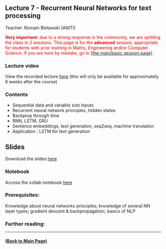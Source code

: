 ## Lecture 7 - Recurrent Neural Networks for text processing
Teacher: Romain Bielawski (ANITI)

<div style="color: red"><span style="font-weight: bold">Very important:</span> due to a strong response in the community, we are splitting the class in 2 sessions. This page is for the <span style="font-weight: bold">advanced</span> session, appropriate for students with prior training in Maths, Engineering and/or Computer Science. If you are here by mistake, go to <a href="https://rufinv.github.io/Intro2AI-class/">[the main/basic session page]</a>. </div>

### Lecture video
View the recorded lecture [here](https://drive.google.com/file/d/1Gs8LSEkDLlXxj_rRPwOt-dN20r19n0wo/view?usp=sharing)  (this will only be available for approximately 6 weeks after the course)

### Contents

* Sequential data and variable size inputs
* Recurrent neural network principles, hidden states
* Backprop through time
* RNN, LSTM, GRU
* Sentence embeddings, text generation, seq2seq, machine translation
* Application : LSTM for text generation

## Slides

Download the slides [here](https://docs.google.com/presentation/d/1KS1_n3JO_4yZ1xCn8tDjkGPiSr2L1RIRN4SVFcXrhgk/edit?usp=sharing)

### Notebook
Access the collab notebook [here](https://colab.research.google.com/drive/1ksyy7p0nDujtJX9wpv04m9kkMdcoJMQW?usp=sharing)


### Prerequisites:
Knowledge about neural networks principles; knowledge of several NN layer types; gradient descent & backpropagation; basics of NLP


### Further reading:

---
#### [(Back to Main Page)](../index.md)
